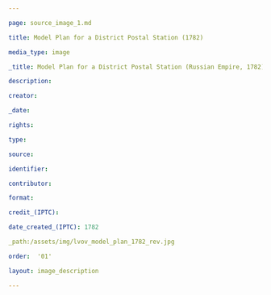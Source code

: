 ```yaml
--- 

page: source_image_1.md

title: Model Plan for a District Postal Station (1782)

media_type: image

_title: Model Plan for a District Postal Station (Russian Empire, 1782)

description: 

creator: 

_date: 

rights: 

type: 

source: 

identifier: 

contributor: 

format: 

credit_(IPTC): 

date_created_(IPTC): 1782

_path:/assets/img/lvov_model_plan_1782_rev.jpg

order:  '01'

layout: image_description

--- 
```


